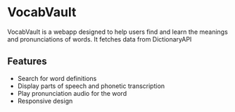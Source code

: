 # VocabVault
VocabVault is a webapp designed to help users find and learn the meanings and pronunciations of words. It fetches data from DictionaryAPI
## Features
- Search for word definitions
- Display parts of speech and phonetic transcription
- Play pronunciation audio for the word 
- Responsive design 
